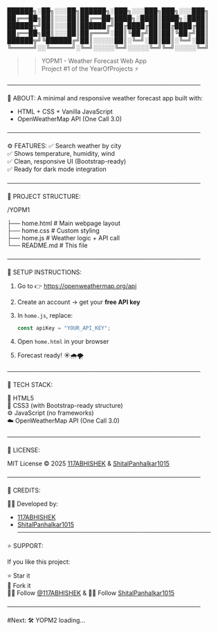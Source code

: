 ██████╗░██╗░░░██╗██████╗░███╗░░░███╗███╗░░░███╗  
██╔══██╗██║░░░██║██╔══██╗████╗░████║████╗░████║  
██████╦╝██║░░░██║██████╔╝██╔████╔██║██╔████╔██║  
██╔══██╗██║░░░██║██╔═══╝░██║╚██╔╝██║██║╚██╔╝██║  
██████╦╝╚██████╔╝██║░░░░░██║░╚═╝░██║██║░╚═╝░██║  
╚═════╝░░╚═════╝░╚═╝░░░░░╚═╝░░░░░╚═╝╚═╝░░░░░╚═╝

> > YOPM1 - Weather Forecast Web App  
> > Project #1 of the YearOfProjects ⚡

─────────────────────────────────────────────

🧠 ABOUT:
A minimal and responsive weather forecast app built with:

- HTML + CSS + Vanilla JavaScript
- OpenWeatherMap API (One Call 3.0)

─────────────────────────────────────────────

⚙️ FEATURES:
✅ Search weather by city  
 ✅ Shows temperature, humidity, wind  
 ✅ Clean, responsive UI (Bootstrap-ready)  
 ✅ Ready for dark mode integration

─────────────────────────────────────────────

📁 PROJECT STRUCTURE:

/YOPM1

├── home.html # Main webpage layout  
 ├── home.css # Custom styling  
 ├── home.js # Weather logic + API call  
 └── README.md # This file

─────────────────────────────────────────────

🔐 SETUP INSTRUCTIONS:

1. Go to 👉 https://openweathermap.org/api
2. Create an account → get your **free API key**
3. In `home.js`, replace:

   ```js
   const apiKey = "YOUR_API_KEY";
   ```

4. Open `home.html` in your browser
5. Forecast ready! ☀️🌧️🌪️

─────────────────────────────────────────────

🧪 TECH STACK:

🧱 HTML5  
 🎨 CSS3 (with Bootstrap-ready structure)  
 ⚙️ JavaScript (no frameworks)  
 ☁️ OpenWeatherMap API (One Call 3.0)

─────────────────────────────────────────────

🧾 LICENSE:

MIT License © 2025 [117ABHISHEK](https://github.com/117ABHISHEK) & [ShitalPanhalkar1015](https://github.com/ShitalPanhalkar1015)

─────────────────────────────────────────────

🤝 CREDITS:

👨‍💻 Developed by:

- [117ABHISHEK](https://github.com/117ABHISHEK)
- [ShitalPanhalkar1015](https://github.com/ShitalPanhalkar1015)
─────────────────────────────────────────────

⭐ SUPPORT:

If you like this project:

⭐ Star it  
 🍴 Fork it  
 🧑‍💻 Follow [@117ABHISHEK](https://github.com/117ABHISHEK) &
👩‍💻 Follow [ShitalPanhalkar1015](https://github.com/ShitalPanhalkar1015)

─────────────────────────────────────────────

#Next: 🛠️ YOPM2 loading...
